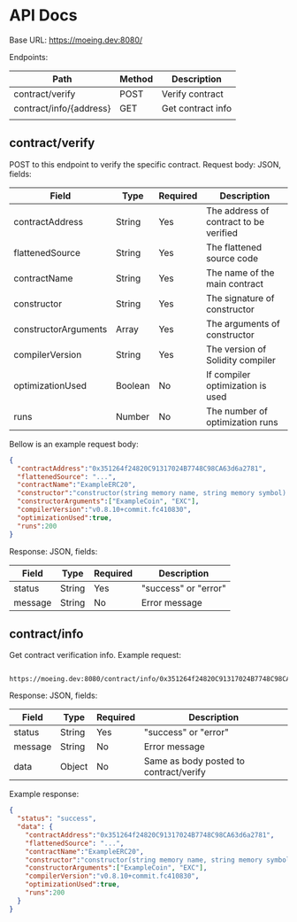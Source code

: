 # API Docs



Base URL:  https://moeing.dev:8080/

Endpoints:

| Path                    | Method | Description       |
| ----------------------- | ------ | ----------------- |
| contract/verify         | POST   | Verify contract   |
| contract/info/{address} | GET    | Get contract info |
|                         |        |                   |

 

## contract/verify

POST to this endpoint to verify the specific contract. Request body: JSON, fields:

| Field                | Type    | Required | Description                            |
| -------------------- | ------- | -------- | -------------------------------------- |
| contractAddress      | String  | Yes      | The address of contract to be verified |
| flattenedSource      | String  | Yes      | The flattened source code              |
| contractName         | String  | Yes      | The name of the main contract          |
| constructor          | String  | Yes      | The signature of constructor           |
| constructorArguments | Array   | Yes      | The arguments of constructor           |
| compilerVersion      | String  | Yes      | The version of Solidity compiler       |
| optimizationUsed     | Boolean | No       | If compiler optimization is used       |
| runs                 | Number  | No       | The number of optimization runs        |

Bellow is an example request body:

```json
{
  "contractAddress":"0x351264f24820C91317024B7748C98CA63d6a2781",
  "flattenedSource": "...",
  "contractName":"ExampleERC20",
  "constructor":"constructor(string memory name, string memory symbol) public",
  "constructorArguments":["ExampleCoin", "EXC"],
  "compilerVersion":"v0.8.10+commit.fc410830",
  "optimizationUsed":true,
  "runs":200
}
```

Response: JSON, fields:

| Field   | Type   | Required | Description          |
| ------- | ------ | -------- | -------------------- |
| status  | String | Yes      | "success" or "error" |
| message | String | No       | Error message        |



## contract/info

Get contract verification info. Example request:

```
 https://moeing.dev:8080/contract/info/0x351264f24820C91317024B7748C98CA63d6a2781
```

Response: JSON, fields:

| Field   | Type   | Required | Description                            |
| ------- | ------ | -------- | -------------------------------------- |
| status  | String | Yes      | "success" or "error"                   |
| message | String | No       | Error message                          |
| data    | Object | No       | Same as body posted to contract/verify |

Example response:

```json
{
  "status": "success",
  "data": {
    "contractAddress":"0x351264f24820C91317024B7748C98CA63d6a2781",
    "flattenedSource": "...",
    "contractName":"ExampleERC20",
    "constructor":"constructor(string memory name, string memory symbol) public",
    "constructorArguments":["ExampleCoin", "EXC"],
    "compilerVersion":"v0.8.10+commit.fc410830",
    "optimizationUsed":true,
    "runs":200
  }
}
```

